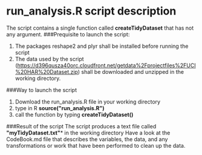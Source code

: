 run_analysis.R script description
=========================

The script contains a single function called **createTidyDataset** that has not any argument.
###Prequisite to launch the script:
  1. The packages reshape2 and plyr shall be installed before running the script
  2. The data used by the script (https://d396qusza40orc.cloudfront.net/getdata%2Fprojectfiles%2FUCI%20HAR%20Dataset.zip) shall be downloaded and unzipped in the working directory. 

###Way to launch the script
  1. Download the run_analysis.R file in your working directory
  2. type in R **source("run_analysis.R")**
  3. call the function by typing **createTidyDataset()**

###Result of the script
The script produces a text file called **"myTidyDataset.txt"*** in the working directory
Have a look at the CodeBook.md file that describes the variables, the data, and any transformations or work that have been performed to clean up the data.
